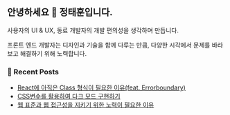 ## 안녕하세요 👋 정태훈입니다.

사용자의 UI & UX, 동료 개발자의 개발 편의성을 생각하며 만듭니다.

프론트 엔드 개발자는 디자인과 기술을 함께 다루는 만큼, 다양한 시각에서 문제를 바라보고 해결하기 위해 노력합니다.

### 📙 Recent Posts

<!-- BLOG-POST-LIST:START -->
- [React에 아직은 Class 형식이 필요한 이유(feat. Errorboundary)](https://jthcast.dev/posts/why-react-still-needs-class-type-(feat.errorboundary)/)
- [CSS변수를 활용하여 다크 모드 구현하기](https://jthcast.dev/posts/how-to-make-dark-mode-with-css-variables/)
- [웹 표준과 웹 접근성을 지키기 위한 노력이 필요한 이유](https://jthcast.dev/posts/why-efforts-to-preserve-web-standards-and-web-accessibility-are-required/)
<!-- BLOG-POST-LIST:END -->
